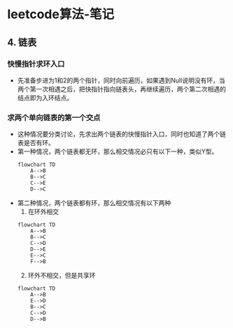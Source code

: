 # leetcode算法-笔记

## 4. 链表

### 快慢指针求环入口
- 先准备步进为1和2的两个指针，同时向前遍历，如果遇到Null说明没有环，当两个第一次相遇之后，把快指针指向链表头，再继续遍历，两个第二次相遇的结点即为入环结点。

### 求两个单向链表的第一个交点
- 这种情况要分类讨论，先求出两个链表的快慢指针入口，同时也知道了两个链表是否有环。
- 第一种情况，两个链表都无环，那么相交情况必只有以下一种，类似Y型。
	```mermaid
	flowchart TD
		A-->B
		B-->C
		C-->E
		D-->C
	```
- 第二种情况，两个链表都有环，那么相交情况有以下两种
	1. 在环外相交
	```mermaid
	flowchart TD
		A-->B
		B-->C
		C-->D
		D-->E
		E-->C
		F-->B
	```
	2. 环外不相交，但是共享环
	```mermaid
	flowchart TD
		A-->B
		E-->D
		B-->C
		C-->D
		D-->B
	```